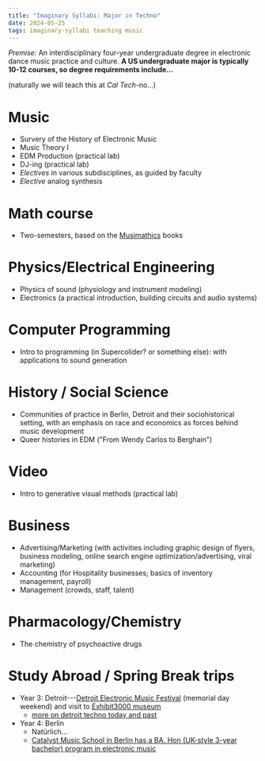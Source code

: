 ```yaml
---
title: "Imaginary Syllabi: Major in Techno"
date: 2024-05-25
tags: imaginary-syllabi teaching music
---
```


*Premise:*  An interdisciplinary four-year undergraduate degree in electronic dance music practice and culture. **A US undergraduate major is typically 10-12 courses, so degree requirements include...**

(naturally we will teach this at *Cal Tech*-no...)


# Music

- Survery of the History of Electronic Music
- Music Theory I
- EDM Production (practical lab)
- DJ-ing (practical lab)
- *Electives* in various subdisciplines, as guided by faculty
- *Elective* analog synthesis

# Math course

- Two-semesters, based on the [Musimathics](http://www.musimathics.com) books

# Physics/Electrical Engineering

- Physics of sound (physiology and instrument modeling)
- Electronics (a practical introduction, building circuits and audio systems)

# Computer Programming

- Intro to programming (in Supercolider? or something else): with applications to sound generation

# History / Social Science

- Communities of practice in Berlin, Detroit and their sociohistorical setting, with an emphasis on race and economics as forces behind music development
- Queer histories in EDM ("From Wendy Carlos to Berghain")

# Video

- Intro to generative visual methods (practical lab)

# Business

- Advertising/Marketing (with activities including graphic design of flyers, business modeling, online search engine optimization/advertising, viral marketing)
- Accounting (for Hospitality businesses; basics of inventory management, payroll)
- Management (crowds, staff, talent)

# Pharmacology/Chemistry

- The chemistry of psychoactive drugs

# Study Abroad / Spring Break trips

- Year 3: Detroit---[Detroit Electronic Music Festival](https://en.wikipedia.org/wiki/Detroit_Electronic_Music_Festival) (memorial day weekend) and visit to [Exhibit3000 museum](https://www.submergedownload.com/submerge/exhibit-3000)
    - [more on detroit techno today and past](https://theconversation.com/how-detroit-techno-is-preserving-the-citys-beating-heart-in-the-face-of-gentrification-228590)
- Year 4: Berlin
    - Natürlich...
    - [Catalyst Music School in Berlin has a BA. Hon (UK-style 3-year bachelor) program in electronic music](https://catalyst-berlin.com/music/course/electronic-music-production-performance)
    

